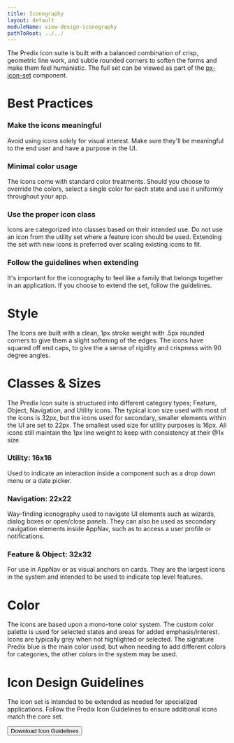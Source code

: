 ```yaml
---
title: Iconography
layout: default
moduleName: view-design-iconography
pathToRoot: ../../
---
```


The Predix Icon suite is built with a balanced combination of crisp, geometric line work, and subtle rounded corners to soften the forms and make them feel humanistic. The full set can be viewed as part of the [px-icon-set](#/components/px-icon-set) component.

# Best Practices

### Make the icons meaningful
Avoid using icons solely for visual interest. Make sure they'll be meaningful to the end user and have a purpose in the UI.

### Minimal color usage
The icons come with standard color treatments. Should you choose to override the colors, select a single color for each state and use it uniformly throughout your app.

### Use the proper icon class
Icons are categorized into classes based on their intended use. Do not use an icon from the utility set where a feature icon should be used. Extending the set with new icons is preferred over scaling existing icons to fit.

### Follow the guidelines when extending
It's important for the iconography to feel like a family that belongs together in an application. If you choose to extend the set, follow the guidelines.

# Style

The Icons are built with a clean, 1px stroke weight with .5px rounded corners to give them a slight softening of the edges. The icons have squared off end caps, to give the a sense of rigidity and crispness with 90 degree angles.
<catalog-picture img-src="../../img/guidelines/design/iconography/icon_style" img-alt="icon style"></catalog-picture>

# Classes & Sizes
The Predix Icon suite is structured into different category types; Feature, Object, Navigation, and Utility icons. The typical icon size used with most of the icons is 32px, but the icons used for secondary, smaller elements within the UI are set
to 22px. The smallest used size for utility purposes is 16px. All icons still maintain the 1px line weight to keep with consistency at their @1x size

### Utility: 16x16
Used to indicate an interaction inside a component such as a drop down menu or a date picker.
<catalog-picture img-src="../../img/guidelines/design/iconography/utility_icons" img-alt="icon style"></catalog-picture>

### Navigation: 22x22
Way-finding iconography used to navigate UI elements such as wizards, dialog boxes or open/close panels. They can also be used as secondary navigation elements inside AppNav, such as to access a user profile or notifications.
<catalog-picture img-src="../../img/guidelines/design/iconography/navigation_icons" img-alt="icon style"></catalog-picture>

### Feature & Object: 32x32
For use in AppNav or as visual anchors on cards. They are the largest icons in the system and intended to be used to indicate top level features.
<catalog-picture img-src="../../img/guidelines/design/iconography/feature_icons" img-alt="icon style"></catalog-picture>

# Color
The icons are based upon a mono-tone color system. The custom color palette is used for selected states and areas for added emphasis/interest. Icons are typically grey when not highlighted or selected. The signature Predix blue is the main color used,
but when needing to add different colors for categories, the other colors in the system may be used.
<catalog-picture img-src="../../img/guidelines/design/iconography/icon_color" img-alt="icon style"></catalog-picture>


# Icon Design Guidelines
The icon set is intended to be extended as needed for specialized applications. Follow the Predix Icon Guidelines to ensure additional icons match the core set.

<a target="_blank" rel="noopener" href="../../pages/design/Predix_Iconography_Guidelines.pdf"><button class="btn btn--primary">Download Icon Guidelines</button></a>

